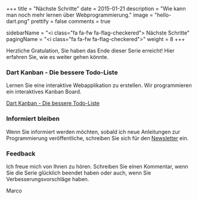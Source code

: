 +++
title = "Nächste Schritte"
date = 2015-01-21
description = "Wie kann man noch mehr lernen über Webprogrammierung."
image = "hello-dart.png"
prettify = false
comments = true

sidebarName = "<i class=\"fa fa-fw fa-flag-checkered\"></i> Nächste Schritte"
pagingName = "<i class=\"fa fa-fw fa-flag-checkered\"></i>"
weight = 8
+++


Herzliche Gratulation, Sie haben das Ende dieser Serie erreicht! Hier erfahren Sie, wie es weiter gehen könnte.


### Dart Kanban - Die bessere Todo-Liste

Lernen Sie eine interaktive Webapplikation zu erstellen. Wir programmieren ein interaktives Kanban Board. 

<a href="/library/dart-kanban/de/" class="btn btn-warning"><i class="fa fa-hand-o-right"></i> Dart Kanban - Die bessere Todo-Liste</a>


### Informiert bleiben

Wenn Sie informiert werden möchten, sobald ich neue Anleitungen zur Programmierung veröffentliche, schreiben Sie sich für den [Newsletter](https://tinyletter.com/codemakery) ein.


### Feedback

Ich freue mich von Ihnen zu hören. Schreiben Sie einen Kommentar, wenn Sie die Serie glücklich beendet haben oder auch, wenn Sie Verbesserungsvorschläge haben. <a href="#disqus_thread"><i class="fa fa-comment-o"></i></a>

<i class="fa fa-beer"></i> Marco
